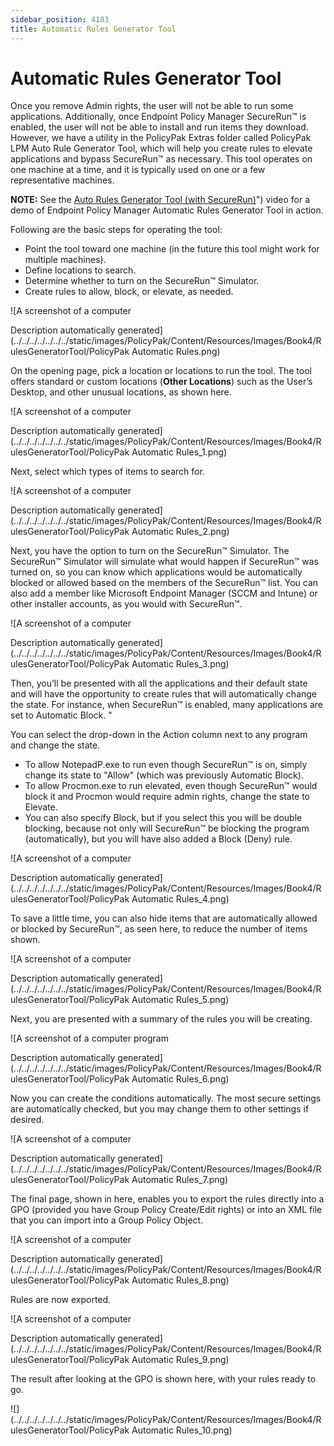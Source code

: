 ```yaml
---
sidebar_position: 4183
title: Automatic Rules Generator Tool
---
```


# Automatic Rules Generator Tool

Once you remove Admin rights, the user will not be able to run some applications. Additionally, once Endpoint Policy Manager SecureRun™ is enabled, the user will not be able to install and run items they download. However, we have a utility in the PolicyPak Extras folder called PolicyPak LPM Auto Rule Generator Tool, which will help you create rules to elevate applications and bypass SecureRun™ as necessary. This tool operates on one machine at a time, and it is typically used on one or a few representative machines.

**NOTE:** See the [Auto Rules Generator Tool (with SecureRun)](../../../Video/LeastPrivilege/AutoRulesGeneratorTool)") video for a demo of Endpoint Policy Manager Automatic Rules Generator Tool in action.

Following are the basic steps for operating the tool:

* Point the tool toward one machine (in the future this tool might work for multiple machines).
* Define locations to search.
* Determine whether to turn on the SecureRun™ Simulator.
* Create rules to allow, block, or elevate, as needed.

![A screenshot of a computer

Description automatically generated](../../../../../../../static/images/PolicyPak/Content/Resources/Images/Book4/RulesGeneratorTool/PolicyPak Automatic Rules.png)

On the opening page, pick a location or locations to run the tool. The tool offers standard or custom locations (**Other Locations**) such as the User’s Desktop, and other unusual locations, as shown here.

![A screenshot of a computer

Description automatically generated](../../../../../../../static/images/PolicyPak/Content/Resources/Images/Book4/RulesGeneratorTool/PolicyPak Automatic Rules_1.png)

Next, select which types of items to search for.

![A screenshot of a computer

Description automatically generated](../../../../../../../static/images/PolicyPak/Content/Resources/Images/Book4/RulesGeneratorTool/PolicyPak Automatic Rules_2.png)

Next, you have the option to turn on the SecureRun™ Simulator. The SecureRun™ Simulator will simulate what would happen if SecureRun™ was turned on, so you can know which applications would be automatically blocked or allowed based on the members of the SecureRun™ list. You can also add a member like Microsoft Endpoint Manager (SCCM and Intune) or other installer accounts, as you would with SecureRun™.

![A screenshot of a computer

Description automatically generated](../../../../../../../static/images/PolicyPak/Content/Resources/Images/Book4/RulesGeneratorTool/PolicyPak Automatic Rules_3.png)

Then, you’ll be presented with all the applications and their default state and will have the opportunity to create rules that will automatically change the state. For instance, when SecureRun™ is enabled, many applications are set to Automatic Block. "

You can select the drop-down in the Action column next to any program and change the state.

* To allow NotepadP.exe to run even though SecureRun™ is on, simply change its state to "Allow" (which was previously Automatic Block).
* To allow Procmon.exe to run elevated, even though SecureRun™ would block it and Procmon would require admin rights, change the state to Elevate.
* You can also specify Block, but if you select this you will be double blocking, because not only will SecureRun™ be blocking the program (automatically), but you will have also added a Block (Deny) rule.

![A screenshot of a computer

Description automatically generated](../../../../../../../static/images/PolicyPak/Content/Resources/Images/Book4/RulesGeneratorTool/PolicyPak Automatic Rules_4.png)

To save a little time, you can also hide items that are automatically allowed or blocked by SecureRun™, as seen here, to reduce the number of items shown.

![A screenshot of a computer

Description automatically generated](../../../../../../../static/images/PolicyPak/Content/Resources/Images/Book4/RulesGeneratorTool/PolicyPak Automatic Rules_5.png)

Next, you are presented with a summary of the rules you will be creating.

![A screenshot of a computer program

Description automatically generated](../../../../../../../static/images/PolicyPak/Content/Resources/Images/Book4/RulesGeneratorTool/PolicyPak Automatic Rules_6.png)

Now you can create the conditions automatically. The most secure settings are automatically checked, but you may change them to other settings if desired.

![A screenshot of a computer

Description automatically generated](../../../../../../../static/images/PolicyPak/Content/Resources/Images/Book4/RulesGeneratorTool/PolicyPak Automatic Rules_7.png)

The final page, shown in here, enables you to export the rules directly into a GPO (provided you have Group Policy Create/Edit rights) or into an XML file that you can import into a Group Policy Object.

![A screenshot of a computer

Description automatically generated](../../../../../../../static/images/PolicyPak/Content/Resources/Images/Book4/RulesGeneratorTool/PolicyPak Automatic Rules_8.png)

Rules are now exported.

![A screenshot of a computer

Description automatically generated](../../../../../../../static/images/PolicyPak/Content/Resources/Images/Book4/RulesGeneratorTool/PolicyPak Automatic Rules_9.png)

The result after looking at the GPO is shown here, with your rules ready to go.

![](../../../../../../../static/images/PolicyPak/Content/Resources/Images/Book4/RulesGeneratorTool/PolicyPak Automatic Rules_10.png)